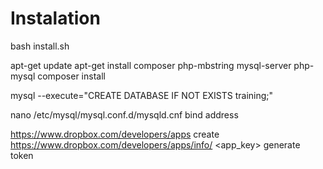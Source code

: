# Instalation

bash install.sh

apt-get update
apt-get install composer php-mbstring mysql-server php-mysql
composer install

mysql --execute="CREATE DATABASE IF NOT EXISTS training;"

nano /etc/mysql/mysql.conf.d/mysqld.cnf 
bind address


https://www.dropbox.com/developers/apps
create
https://www.dropbox.com/developers/apps/info/ <app_key>
generate token


